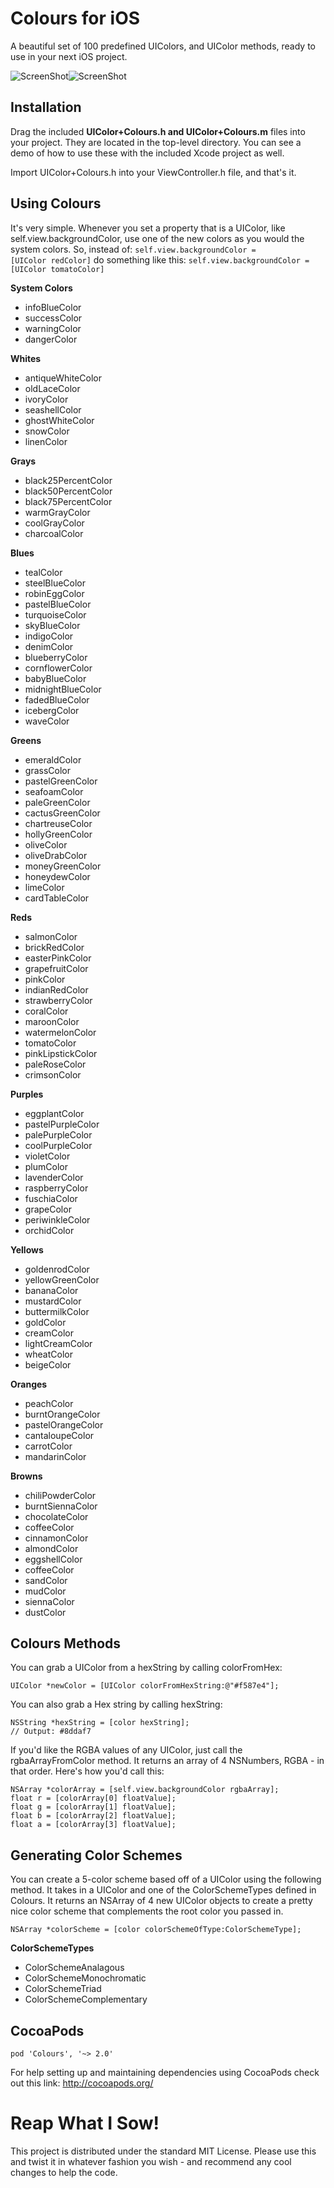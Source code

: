 Colours for iOS
=============

A beautiful set of 100 predefined UIColors, and UIColor methods, ready to use in your next iOS project.

![ScreenShot](https://raw.github.com/craigwalton/Colours-for-iOS/master/Screenshots/iPhone-1.png)![ScreenShot](https://raw.github.com/craigwalton/Colours-for-iOS/master/Screenshots/iPhone-2.png)

## Installation ##

Drag the included **UIColor+Colours.h and UIColor+Colours.m** files into your project. They are located in the top-level directory. You can see a demo of how to use these with the included Xcode project as well.

Import UIColor+Colours.h into your ViewController.h file, and that's it.


## Using Colours ##

It's very simple. Whenever you set a property that is a UIColor, like self.view.backgroundColor, use one of the new colors as you would the system colors. So, instead of: <code>self.view.backgroundColor = [UIColor redColor]</code> do something like this: <code>self.view.backgroundColor = [UIColor tomatoColor]</code>

**System Colors**

* infoBlueColor
* successColor
* warningColor
* dangerColor

**Whites**

* antiqueWhiteColor
* oldLaceColor
* ivoryColor
* seashellColor
* ghostWhiteColor
* snowColor
* linenColor

**Grays**

* black25PercentColor
* black50PercentColor
* black75PercentColor
* warmGrayColor
* coolGrayColor
* charcoalColor

**Blues**

* tealColor
* steelBlueColor
* robinEggColor
* pastelBlueColor
* turquoiseColor
* skyBlueColor
* indigoColor
* denimColor
* blueberryColor
* cornflowerColor
* babyBlueColor
* midnightBlueColor
* fadedBlueColor
* icebergColor
* waveColor

**Greens**

* emeraldColor
* grassColor
* pastelGreenColor
* seafoamColor
* paleGreenColor
* cactusGreenColor
* chartreuseColor
* hollyGreenColor
* oliveColor
* oliveDrabColor
* moneyGreenColor
* honeydewColor
* limeColor
* cardTableColor

**Reds**

* salmonColor
* brickRedColor
* easterPinkColor
* grapefruitColor
* pinkColor
* indianRedColor
* strawberryColor
* coralColor
* maroonColor
* watermelonColor
* tomatoColor
* pinkLipstickColor
* paleRoseColor
* crimsonColor

**Purples**

* eggplantColor
* pastelPurpleColor
* palePurpleColor
* coolPurpleColor
* violetColor
* plumColor
* lavenderColor
* raspberryColor
* fuschiaColor
* grapeColor
* periwinkleColor
* orchidColor

**Yellows**

* goldenrodColor
* yellowGreenColor
* bananaColor
* mustardColor
* buttermilkColor
* goldColor
* creamColor
* lightCreamColor
* wheatColor
* beigeColor

**Oranges**

* peachColor
* burntOrangeColor
* pastelOrangeColor
* cantaloupeColor
* carrotColor
* mandarinColor

**Browns**

* chiliPowderColor
* burntSiennaColor
* chocolateColor
* coffeeColor
* cinnamonColor
* almondColor
* eggshellColor
* coffeeColor
* sandColor
* mudColor
* siennaColor
* dustColor

## Colours Methods ##

You can grab a UIColor from a hexString by calling colorFromHex:
```objc
UIColor *newColor = [UIColor colorFromHexString:@"#f587e4"];
```

You can also grab a Hex string by calling hexString:
```objc
NSString *hexString = [color hexString];
// Output: #8ddaf7
```

If you'd like the RGBA values of any UIColor, just call the rgbaArrayFromColor method. It returns an array of 4 NSNumbers, RGBA - in that order. Here's how you'd call this:
```objc
NSArray *colorArray = [self.view.backgroundColor rgbaArray];
float r = [colorArray[0] floatValue];
float g = [colorArray[1] floatValue];
float b = [colorArray[2] floatValue];
float a = [colorArray[3] floatValue];
```

## Generating Color Schemes ##

You can create a 5-color scheme based off of a UIColor using the following method. It takes in a UIColor and one of the ColorSchemeTypes defined in Colours. It returns an NSArray of 4 new UIColor objects to create a pretty nice color scheme that complements the root color you passed in.
```objc
NSArray *colorScheme = [color colorSchemeOfType:ColorSchemeType];
```

**ColorSchemeTypes**

* ColorSchemeAnalagous
* ColorSchemeMonochromatic
* ColorSchemeTriad
* ColorSchemeComplementary

## CocoaPods ##

<code>pod 'Colours', '~> 2.0'</code>

For help setting up and maintaining dependencies using CocoaPods check out this link: http://cocoapods.org/

Reap What I Sow!
================

This project is distributed under the standard MIT License. Please use this and twist it in whatever fashion you wish - and recommend any cool changes to help the code.
